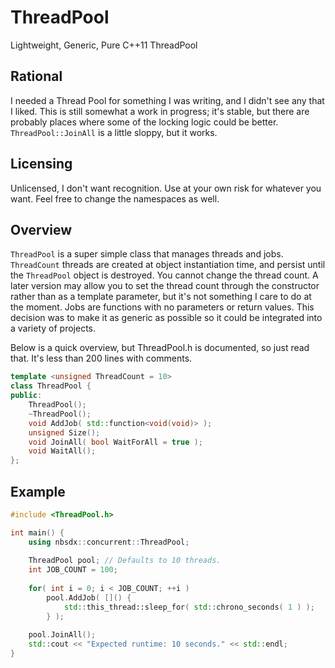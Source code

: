 # ThreadPool
Lightweight, Generic, Pure C++11 ThreadPool

## Rational
I needed a Thread Pool for something I was writing, and I didn't see any that I liked. This is still somewhat a work in progress; it's stable, but there are probably places where some of the locking logic could be better. `ThreadPool::JoinAll` is a little sloppy, but it works. 

## Licensing 
Unlicensed, I don't want recognition. Use at your own risk for whatever you want. Feel free to change the namespaces as well.

## Overview
`ThreadPool` is a super simple class that manages threads and jobs. `ThreadCount` threads are created at object instantiation time, and persist until the `ThreadPool` object is destroyed. You cannot change the thread count. A later version may allow you to set the thread count through the constructor rather than as a template parameter, but it's not something I care to do at the moment. Jobs are functions with no parameters or return values. This decision was to make it as generic as possible so it could be integrated into a variety of projects.

Below is a quick overview, but ThreadPool.h is documented, so just read that. It's less than 200 lines with comments.

```c++
template <unsigned ThreadCount = 10>
class ThreadPool {
public:
    ThreadPool();
    ~ThreadPool();
    void AddJob( std::function<void(void)> );
    unsigned Size();
    void JoinAll( bool WaitForAll = true );
    void WaitAll();
};
```

## Example
```c++
#include <ThreadPool.h>

int main() {
    using nbsdx::concurrent::ThreadPool;
    
    ThreadPool pool; // Defaults to 10 threads.
    int JOB_COUNT = 100;
    
    for( int i = 0; i < JOB_COUNT; ++i )
        pool.AddJob( []() { 
            std::this_thread::sleep_for( std::chrono_seconds( 1 ) );
        } );
    
    pool.JoinAll();
    std::cout << "Expected runtime: 10 seconds." << std::endl;
}
```
